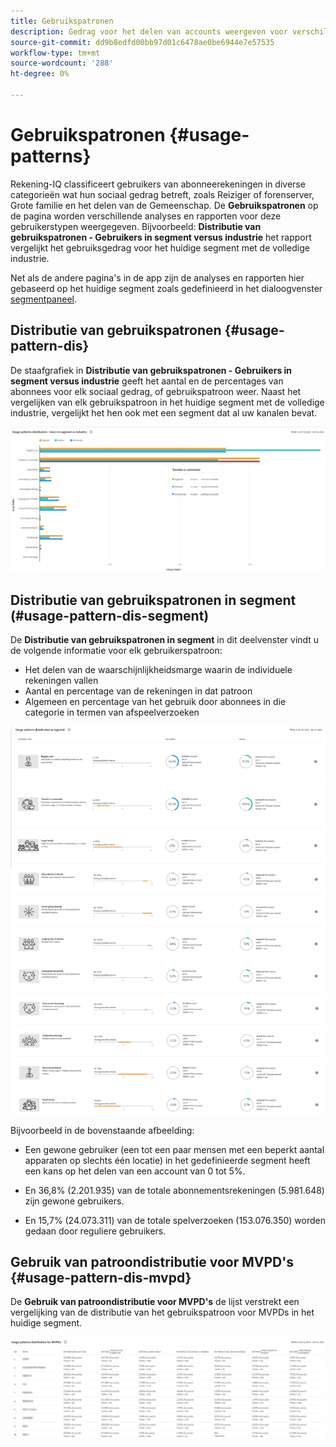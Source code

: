 ```yaml
---
title: Gebruikspatronen
description: Gedrag voor het delen van accounts weergeven voor verschillende gebruikerstypen.
source-git-commit: dd9b8edfd00bb97d01c6478ae0be6944e7e57535
workflow-type: tm+mt
source-wordcount: '288'
ht-degree: 0%

---
```



# Gebruikspatronen {#usage-patterns}

Rekening-IQ classificeert gebruikers van abonneerekeningen in diverse categorieën wat hun sociaal gedrag betreft, zoals Reiziger of forenserver, Grote familie en het delen van de Gemeenschap. De **Gebruikspatronen** op de pagina worden verschillende analyses en rapporten voor deze gebruikerstypen weergegeven. Bijvoorbeeld: **Distributie van gebruikspatronen - Gebruikers in segment versus industrie** het rapport vergelijkt het gebruiksgedrag voor het huidige segment met de volledige industrie.

Net als de andere pagina&#39;s in de app zijn de analyses en rapporten hier gebaseerd op het huidige segment zoals gedefinieerd in het dialoogvenster [segmentpaneel](/help/AccountIQ/segments-timeframe.md).

## Distributie van gebruikspatronen {#usage-pattern-dis}

De staafgrafiek in **Distributie van gebruikspatronen - Gebruikers in segment versus industrie** geeft het aantal en de percentages van abonnees voor elk sociaal gedrag, of gebruikspatroon weer. Naast het vergelijken van elk gebruikspatroon in het huidige segment met de volledige industrie, vergelijkt het hen ook met een segment dat al uw kanalen bevat.

![](assets/segment-users-industry.png)

## Distributie van gebruikspatronen in segment (#usage-pattern-dis-segment)

De **Distributie van gebruikspatronen in segment** in dit deelvenster vindt u de volgende informatie voor elk gebruikerspatroon:

* Het delen van de waarschijnlijkheidsmarge waarin de individuele rekeningen vallen
* Aantal en percentage van de rekeningen in dat patroon
* Algemeen en percentage van het gebruik door abonnees in die categorie in termen van afspeelverzoeken

![](assets/usage-pattern-segmentwise.png)

Bijvoorbeeld in de bovenstaande afbeelding:

* Een gewone gebruiker (een tot een paar mensen met een beperkt aantal apparaten op slechts één locatie) in het gedefinieerde segment heeft een kans op het delen van een account van 0 tot 5%.

* En 36,8% (2.201.935) van de totale abonnementsrekeningen (5.981.648) zijn gewone gebruikers.

* En 15,7% (24.073.311) van de totale spelverzoeken (153.076.350) worden gedaan door reguliere gebruikers.

## Gebruik van patroondistributie voor MVPD&#39;s {#usage-pattern-dis-mvpd}

De **Gebruik van patroondistributie voor MVPD&#39;s** de lijst verstrekt een vergelijking van de distributie van het gebruikspatroon voor MVPDs in het huidige segment.

![](assets/usage-patterns-mvpdwise.png)